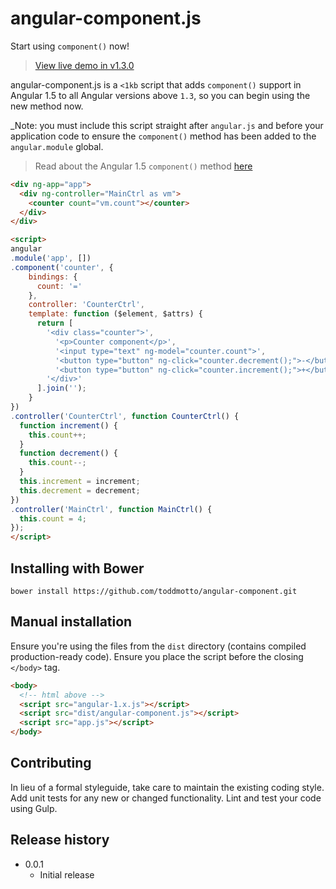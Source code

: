 # angular-component.js

Start using `component()` now!

> [View live demo in v1.3.0](http://jsfiddle.net/toddmotto/wwzeo0sv)

angular-component.js is a `<1kb` script that adds `component()` support in Angular 1.5 to all Angular versions above `1.3`, so you can begin using the new method now.

_Note: you must include this script straight after `angular.js` and before your application code to ensure the `component()` method has been added to the `angular.module` global.

> Read about the Angular 1.5 `component()` method [here](http://toddmotto.com/exploring-the-angular-1-5-component-method)

```html
<div ng-app="app">
  <div ng-controller="MainCtrl as vm">
    <counter count="vm.count"></counter>
  </div>
</div>

<script>
angular
.module('app', [])
.component('counter', {
    bindings: {
      count: '='
    },
    controller: 'CounterCtrl',
    template: function ($element, $attrs) {
      return [
        '<div class="counter">',
          '<p>Counter component</p>',
          '<input type="text" ng-model="counter.count">',
          '<button type="button" ng-click="counter.decrement();">-</button>',
          '<button type="button" ng-click="counter.increment();">+</button>',
        '</div>'
      ].join('');
    }
})
.controller('CounterCtrl', function CounterCtrl() {
  function increment() {
    this.count++;
  }
  function decrement() {
    this.count--;
  }
  this.increment = increment;
  this.decrement = decrement;
})
.controller('MainCtrl', function MainCtrl() {
  this.count = 4;
});
</script>
```

## Installing with Bower

```
bower install https://github.com/toddmotto/angular-component.git
```

## Manual installation
Ensure you're using the files from the `dist` directory (contains compiled production-ready code). Ensure you place the script before the closing `</body>` tag.

```html
<body>
  <!-- html above -->
  <script src="angular-1.x.js"></script>
  <script src="dist/angular-component.js"></script>
  <script src="app.js"></script>
</body>
```

## Contributing
In lieu of a formal styleguide, take care to maintain the existing coding style. Add unit tests for any new or changed functionality. Lint and test your code using Gulp.

## Release history

- 0.0.1
  - Initial release
